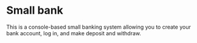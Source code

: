 # Small bank
 This is a console-based small banking system allowing you to create your bank account, log in, and make deposit and withdraw.
